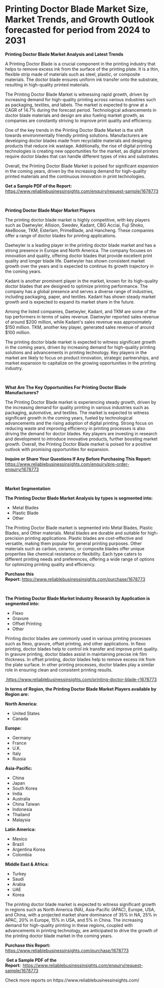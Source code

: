 <p><h1>Printing Doctor Blade Market Size, Market Trends, and Growth Outlook forecasted for period from 2024 to 2031</h1></p><p><strong>Printing Doctor Blade Market Analysis and Latest Trends</strong></p>
<p><p>A Printing Doctor Blade is a crucial component in the printing industry that helps to remove excess ink from the surface of the printing plate. It is a thin, flexible strip made of materials such as steel, plastic, or composite materials. The doctor blade ensures uniform ink transfer onto the substrate, resulting in high-quality printed materials.</p><p>The Printing Doctor Blade Market is witnessing rapid growth, driven by increasing demand for high-quality printing across various industries such as packaging, textiles, and labels. The market is expected to grow at a CAGR of 14.7% during the forecast period. Technological advancements in doctor blade materials and design are also fueling market growth, as companies are constantly striving to improve print quality and efficiency.</p><p>One of the key trends in the Printing Doctor Blade Market is the shift towards environmentally friendly printing solutions. Manufacturers are developing doctor blades made from recyclable materials and designing products that reduce ink wastage. Additionally, the rise of digital printing technologies is creating new opportunities for the market, as digital printers require doctor blades that can handle different types of inks and substrates.</p><p>Overall, the Printing Doctor Blade Market is poised for significant expansion in the coming years, driven by the increasing demand for high-quality printed materials and the continuous innovation in print technologies.</p></p>
<p><strong>Get a Sample PDF of the Report:&nbsp;</strong> <a href="https://www.reliablebusinessinsights.com/enquiry/request-sample/1678773">https://www.reliablebusinessinsights.com/enquiry/request-sample/1678773</a></p>
<p>&nbsp;</p>
<p><strong>Printing Doctor Blade Major Market Players</strong></p>
<p><p>The printing doctor blade market is highly competitive, with key players such as Daetwyler, Allision, Swedev, Kadant, CBG Acciai, Fuji Shoko, AkeBoose, TKM, Esterlam, PrimeBlade, and Hancheng. These companies offer a range of doctor blades for printing applications.</p><p>Daetwyler is a leading player in the printing doctor blade market and has a strong presence in Europe and North America. The company focuses on innovation and quality, offering doctor blades that provide excellent print quality and longer blade life. Daetwyler has shown consistent market growth over the years and is expected to continue its growth trajectory in the coming years.</p><p>Kadant is another prominent player in the market, known for its high-quality doctor blades that are designed to optimize printing performance. The company has a global presence and serves a diverse range of industries, including packaging, paper, and textiles. Kadant has shown steady market growth and is expected to expand its market share in the future.</p><p>Among the listed companies, Daetwyler, Kadant, and TKM are some of the top performers in terms of sales revenue. Daetwyler reported sales revenue of around $200 million, while Kadant's sales revenue was approximately $150 million. TKM, another key player, generated sales revenue of around $100 million.</p><p>The printing doctor blade market is expected to witness significant growth in the coming years, driven by increasing demand for high-quality printing solutions and advancements in printing technology. Key players in the market are likely to focus on product innovation, strategic partnerships, and market expansion to capitalize on the growing opportunities in the printing industry.</p></p>
<p>&nbsp;</p>
<p><strong>What Are The Key Opportunities For Printing Doctor Blade Manufacturers?</strong></p>
<p><p>The Printing Doctor Blade market is experiencing steady growth, driven by the increasing demand for quality printing in various industries such as packaging, automotive, and textiles. The market is expected to witness significant growth in the coming years, fueled by technological advancements and the rising adoption of digital printing. Strong focus on reducing waste and improving efficiency in printing processes is also driving the demand for doctor blades. Key players are investing in research and development to introduce innovative products, further boosting market growth. Overall, the Printing Doctor Blade market is poised for a positive outlook with promising opportunities for expansion.</p></p>
<p><strong>Inquire or Share Your Questions If Any Before Purchasing This Report:</strong> <a href="https://www.reliablebusinessinsights.com/enquiry/pre-order-enquiry/1678773">https://www.reliablebusinessinsights.com/enquiry/pre-order-enquiry/1678773</a></p>
<p>&nbsp;</p>
<p><strong>Market Segmentation</strong></p>
<p><strong>The Printing Doctor Blade Market Analysis by types is segmented into:</strong></p>
<p><ul><li>Metal Blades</li><li>Plastic Blade</li><li>Other</li></ul></p>
<p><p>The Printing Doctor Blade market is segmented into Metal Blades, Plastic Blades, and Other materials. Metal blades are durable and suitable for high-precision printing applications. Plastic blades are cost-effective and versatile, making them popular for general printing purposes. Other materials such as carbon, ceramic, or composite blades offer unique properties like chemical resistance or flexibility. Each type caters to different printing needs and preferences, offering a wide range of options for optimizing printing quality and efficiency.</p></p>
<p><strong>Purchase this Report:&nbsp;</strong><a href="https://www.reliablebusinessinsights.com/purchase/1678773">https://www.reliablebusinessinsights.com/purchase/1678773</a></p>
<p>&nbsp;</p>
<p><strong>The Printing Doctor Blade Market Industry Research by Application is segmented into:</strong></p>
<p><ul><li>Flexo</li><li>Gravure</li><li>Offset Printing</li><li>Other</li></ul></p>
<p><p>Printing doctor blades are commonly used in various printing processes such as flexo, gravure, offset printing, and other applications. In flexo printing, doctor blades help to control ink transfer and improve print quality. In gravure printing, doctor blades assist in maintaining precise ink film thickness. In offset printing, doctor blades help to remove excess ink from the plate surface. In other printing processes, doctor blades play a similar role in ensuring clean and consistent printing results.</p></p>
<p><a href="https://www.reliablebusinessinsights.com/printing-doctor-blade-r1678773">&nbsp;https://www.reliablebusinessinsights.com/printing-doctor-blade-r1678773</a></p>
<p><strong>In terms of Region, the Printing Doctor Blade Market Players available by Region are:</strong></p>
<p>
    <p> <strong> North America: </strong>
        <ul>
            <li>United States</li>
            <li>Canada</li>
        </ul>
        </p> 
    <p> <strong> Europe: </strong>
        <ul>
            <li>Germany</li>
            <li>France</li>
            <li>U.K.</li>
            <li>Italy</li>
            <li>Russia</li>
        </ul>
        </p> 
    <p> <strong> Asia-Pacific: </strong>
        <ul>
            <li>China</li>
            <li>Japan</li>
            <li>South Korea</li>
            <li>India</li>
            <li>Australia</li>
            <li>China Taiwan</li>
            <li>Indonesia</li>
            <li>Thailand</li>
            <li>Malaysia</li>
        </ul>
        </p> 
    <p> <strong> Latin America: </strong>
        <ul>
            <li>Mexico</li>
            <li>Brazil</li>
            <li>Argentina Korea</li>
            <li>Colombia</li>
        </ul>
        </p> 
    <p> <strong> Middle East & Africa: </strong>
        <ul>
            <li>Turkey</li>
            <li>Saudi</li>
            <li>Arabia</li>
            <li>UAE</li>
            <li>Korea</li>
        </ul>
    </p>
    </p>
<p><p>The printing doctor blade market is expected to witness significant growth in regions such as North America (NA), Asia-Pacific (APAC), Europe, USA, and China, with a projected market share dominance of 35% in NA, 25% in APAC, 20% in Europe, 15% in USA, and 5% in China. The increasing demand for high-quality printing in these regions, coupled with advancements in printing technology, are anticipated to drive the growth of the printing doctor blade market in the coming years.</p></p>
<p><strong>Purchase this Report: </strong><a href="https://www.reliablebusinessinsights.com/purchase/1678773">https://www.reliablebusinessinsights.com/purchase/1678773</a></p>
<p>&nbsp;<strong>Get a Sample PDF of the Report:&nbsp;&nbsp;</strong><a href="https://www.reliablebusinessinsights.com/enquiry/request-sample/1678773">https://www.reliablebusinessinsights.com/enquiry/request-sample/1678773</a></p>
<p><strong></strong></p>
<p>Check more reports on https://www.reliablebusinessinsights.com/</p>